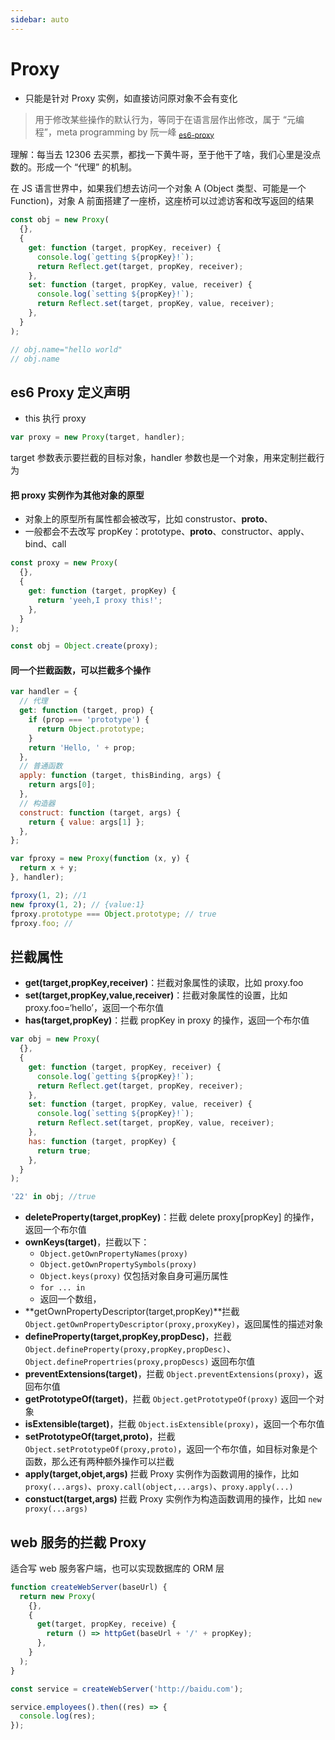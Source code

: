 ```yaml
---
sidebar: auto
---
```


# Proxy

- 只能是针对 Proxy 实例，如直接访问原对象不会有变化

> 用于修改某些操作的默认行为，等同于在语言层作出修改，属于 “元编程”，meta programming by 阮一峰 <sub>[es6-proxy](##索引__关于本作知识引用来源sub标签)</sub>

理解：每当去 12306 去买票，都找一下黄牛哥，至于他干了啥，我们心里是没点数的。形成一个 “代理” 的机制。

在 JS 语言世界中，如果我们想去访问一个对象 A (Object 类型、可能是一个 Function)，对象 A 前面搭建了一座桥，这座桥可以过滤访客和改写返回的结果

```js
const obj = new Proxy(
  {},
  {
    get: function (target, propKey, receiver) {
      console.log(`getting ${propKey}!`);
      return Reflect.get(target, propKey, receiver);
    },
    set: function (target, propKey, value, receiver) {
      console.log(`setting ${propKey}!`);
      return Reflect.set(target, propKey, value, receiver);
    },
  }
);

// obj.name="hello world"
// obj.name
```

## es6 Proxy 定义声明

- this 执行 proxy

```js
var proxy = new Proxy(target, handler);
```

target 参数表示要拦截的目标对象，handler 参数也是一个对象，用来定制拦截行为

#### 把 proxy 实例作为其他对象的原型

- 对象上的原型所有属性都会被改写，比如 construstor、**proto**、
- 一般都会不去改写 propKey：prototype、**proto**、constructor、apply、bind、call

```js
const proxy = new Proxy(
  {},
  {
    get: function (target, propKey) {
      return 'yeeh,I proxy this!';
    },
  }
);

const obj = Object.create(proxy);
```

#### 同一个拦截函数，可以拦截多个操作

```js
var handler = {
  // 代理
  get: function (target, prop) {
    if (prop === 'prototype') {
      return Object.prototype;
    }
    return 'Hello, ' + prop;
  },
  // 普通函数
  apply: function (target, thisBinding, args) {
    return args[0];
  },
  // 构造器
  construct: function (target, args) {
    return { value: args[1] };
  },
};

var fproxy = new Proxy(function (x, y) {
  return x + y;
}, handler);

fproxy(1, 2); //1
new fproxy(1, 2); // {value:1}
fproxy.prototype === Object.prototype; // true
fproxy.foo; //
```

## 拦截属性

- **get(target,propKey,receiver)**：拦截对象属性的读取，比如 proxy.foo
- **set(target,propKey,value,receiver)**：拦截对象属性的设置，比如 proxy.foo=‘hello’，返回一个布尔值
- **has(target,propKey)**：拦截 propKey in proxy 的操作，返回一个布尔值

```js
var obj = new Proxy(
  {},
  {
    get: function (target, propKey, receiver) {
      console.log(`getting ${propKey}!`);
      return Reflect.get(target, propKey, receiver);
    },
    set: function (target, propKey, value, receiver) {
      console.log(`setting ${propKey}!`);
      return Reflect.set(target, propKey, value, receiver);
    },
    has: function (target, propKey) {
      return true;
    },
  }
);

'22' in obj; //true
```

- **deleteProperty(target,propKey)**：拦截 delete proxy[propKey] 的操作，返回一个布尔值
- **ownKeys(target)**，拦截以下：
  - `Object.getOwnPropertyNames(proxy)`
  - `Object.getOwnPropertySymbols(proxy)`
  - `Object.keys(proxy)` 仅包括对象自身可遍历属性
  - `for ... in`
  - 返回一个数组，
- **getOwnPropertyDescriptor(target,propKey)**拦截 ` Object.getOwnPropertyDescriptor(proxy,proxyKey)`，返回属性的描述对象
- **defineProperty(target,propKey,propDesc)**，拦截 `Object.defineProperty(proxy,propKey,propDesc)`、`Object.definePropertries(proxy,propDescs)` 返回布尔值
- **preventExtensions(target)**，拦截 `Object.preventExtensions(proxy)`，返回布尔值
- **getPrototypeOf(target)**，拦截 `Object.getPrototypeOf(proxy)` 返回一个对象
- **isExtensible(target)**，拦截 `Object.isExtensible(proxy)`，返回一个布尔值
- **setPrototypeOf(target,proto)**，拦截 `Object.setPrototypeOf(proxy,proto)`，返回一个布尔值，如目标对象是个函数，那么还有两种额外操作可以拦截
- **apply(target,objet,args)** 拦截 Proxy 实例作为函数调用的操作，比如 `proxy(...args)`、`proxy.call(object,...args)`、`proxy.apply(...)`
- **constuct(target,args)** 拦截 Proxy 实例作为构造函数调用的操作，比如 `new proxy(...args)`

## web 服务的拦截 Proxy

适合写 web 服务客户端，也可以实现数据库的 ORM 层

```js
function createWebServer(baseUrl) {
  return new Proxy(
    {},
    {
      get(target, propKey, receive) {
        return () => httpGet(baseUrl + '/' + propKey);
      },
    }
  );
}

const service = createWebServer('http://baidu.com');

service.employees().then((res) => {
  console.log(res);
});
```
